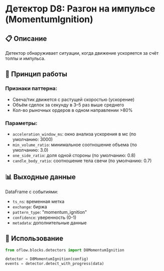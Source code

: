 # Детектор D8: Разгон на импульсе (MomentumIgnition)

## 📋 Описание

Детектор обнаруживает ситуации, когда движение ускоряется за счёт толпы и импульса.

## 🔧 Принцип работы

### Признаки паттерна:
- Свеча/тик движется с растущей скоростью (ускорение)
- Объём сделок за секунду в 3–5 раз выше среднего
- Кол-во рыночных ордеров в одном направлении >80%

### Параметры:
- `acceleration_window_ms`: окно анализа ускорения в мс (по умолчанию: 3000)
- `min_volume_ratio`: минимальное соотношение объема (по умолчанию: 3.0)
- `one_side_ratio`: доля одной стороны (по умолчанию: 0.8)
- `candle_body_ratio`: соотношение тела свечи (по умолчанию: 0.7)

## 📊 Выходные данные

DataFrame с событиями:
- `ts_ns`: временная метка
- `exchange`: биржа
- `pattern_type`: "momentum_ignition"
- `confidence`: уверенность (0-1)
- `metadata`: дополнительные данные

## 🚀 Использование

```python
from oflow.blocks.detectors import D8MomentumIgnition

detector = D8MomentumIgnition(config)
events = detector.detect_with_progress(data)
```
